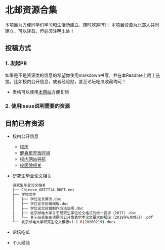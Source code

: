 # 北邮资源合集

本项目为方便同学们学习和生活所建立，随时欢迎PR！
本项目资源为北邮人共同建立，可以转载，但必须注明出处！

## 投稿方式

### 1. 发起PR
如果是不是资源类的信息的希望你使用markdown书写，并在本Readme上附上链接，比如校内公开信息，或者经验贴，甚至论坛吃瓜收藏均可！

- 表格可以使用[本网站](https://thisdavej.com/copy-table-in-excel-and-paste-as-a-markdown-table/)方便复制

### 2. 使用Issue说明需要的资源

## 目前已有资源

- 校内公开信息
  - [校历](https://www.bupt.edu.cn/ggfw/xl.htm)
  - [健身房开放时间](./校内公开信息/健身房开放时间.md)
  - [校内网站导航](./校内公开信息/校内网站导航.md)
  - [校医院相关](./校内公开信息/校医院相关.md)
- 研究生毕业论文相关

    ```bash
    研究生毕业论文相关
    ├── Chinese_GBT7714_BUPT.ens
    ├── 学校文件
    │   ├── 学位论文扉页.doc
    │   ├── 学位论文封面模板.doc
    │   ├── 学位论文封面制作方法说明.doc
    │   ├── 北京邮电大学关于研究生学位论文格式的统一要求（2017）.doc
    │   └── 关于研究生在读期间公开发表学术论文要求的规定（2019年6月修订）.pdf
    └── 北京邮电大学研究生论文模板v1.1.0(20200219).docx
    ```

- 论坛吃瓜
- 个人经验

